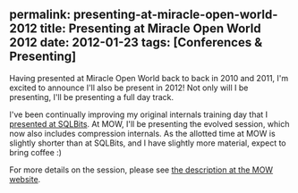 permalink: presenting-at-miracle-open-world-2012
title: Presenting at Miracle Open World 2012
date: 2012-01-23
tags: [Conferences & Presenting]
---
Having presented at Miracle Open World back to back in 2010 and 2011, I'm excited to announce I'll also be present in 2012! Not only will I be presenting, I'll be presenting a full day track.

<!-- more -->

I've been continually improving my original internals training day that I [presented at SQLBits](/presenting-a-precon-at-sqlbits). At MOW, I'll be presenting the evolved session, which now also includes compression internals. As the allotted time at MOW is slightly shorter than at SQLBits, and I have slightly more material, expect to bring coffee :)

For more details on the session, please see [the description at the MOW website](http://mow2012.dk/program/sql-server-storage-engine.aspx).
